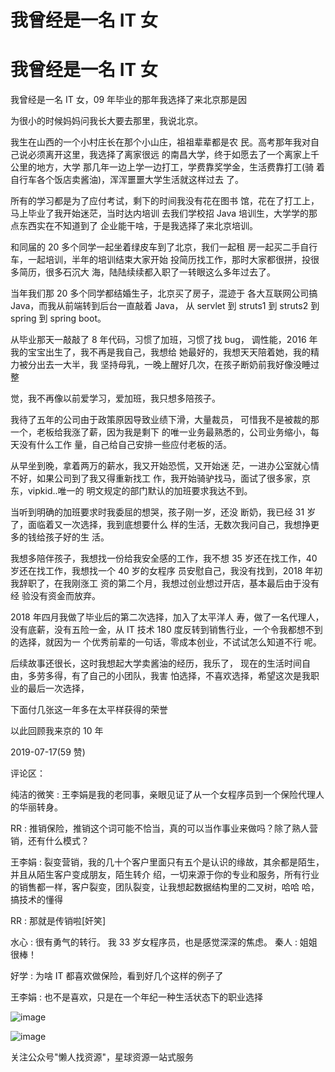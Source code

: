 # 我曾经是一名 IT 女

# 我曾经是一名 IT 女

我曾经是一名 IT 女，09 年毕业的那年我选择了来北京那是因

为很小的时候妈妈问我长大要去那里，我说北京。

我生在山西的一个小村庄长在那个小山庄，祖祖辈辈都是农 民。高考那年我对自己说必须离开这里，我选择了离家很远 的南昌大学，终于如愿去了一个离家上千公里的地方，大学 那几年一边上学一边打工，学费靠奖学金，生活费靠打工(骑 着自行车各个饭店卖酱油)，浑浑噩噩大学生活就这样过去 了。

所有的学习都是为了应付考试，剩下的时间我没有花在图书 馆，花在了打工上，马上毕业了我开始迷茫，当时达内培训 去我们学校招 Java 培训生，大学学的那点东西实在不知道到了 企业能干啥，于是我选择了来北京培训。

和同届的 20 多个同学一起坐着绿皮车到了北京，我们一起租 房一起买二手自行车，一起培训，半年的培训结束大家开始 投简历找工作，那时大家都很拼，投很多简历，很多石沉大 海，陆陆续续都入职了一转眼这么多年过去了。

当年我们那 20 多个同学都结婚生子，北京买了房子，混迹于 各大互联网公司搞 Java，而我从前端转到后台一直敲着 Java， 从 servlet 到 struts1 到 struts2 到 spring 到 spring boot。

从毕业那天一敲敲了 8 年代码，习惯了加班，习惯了找 bug， 调性能，2016 年我的宝宝出生了，我不再是我自己，我想给 她最好的，我想天天陪着她，我的精力被分出去一大半，我 坚持母乳，一晚上醒好几次，在孩子断奶前我好像没睡过整

觉，我不再像以前爱学习，爱加班，我只想多陪孩子。

我待了五年的公司由于政策原因导致业绩下滑，大量裁员， 可惜我不是被裁的那一个，老板给我涨了薪，因为我是剩下 的唯一业务最熟悉的，公司业务缩小，每天没有什么工作 量，自己给自己安排一些应付老板的活。

从早坐到晚，拿着两万的薪水，我又开始恐慌，又开始迷 茫，一进办公室就心情不好，如果公司到了我又得重新找工 作，我开始骑驴找马，面试了很多家，京东，vipkid..唯一的 明文规定的部门默认的加班要求我达不到。

当听到明确的加班要求时我委屈的想哭，孩子刚一岁，还没 断奶，我已经 31 岁了，面临着又一次选择，我到底想要什么 样的生活，无数次我问自己，我想挣更多的钱给孩子好的生 活。

我想多陪伴孩子，我想找一份给我安全感的工作，我不想 35 岁还在找工作，40 岁还在找工作，我想找一个 40 岁的女程序 员安慰自己，我没有找到，2018 年初我辞职了，在我刚涨工 资的第二个月，我想过创业想过开店，基本最后由于没有经 验没有资金而放弃。

2018 年四月我做了毕业后的第二次选择，加入了太平洋人 寿，做了一名代理人，没有底薪，没有五险一金，从 IT 技术 180 度反转到销售行业，一个令我都想不到的选择，就因为一 个优秀前辈的一句话，零成本创业，不试试怎么知道不行 呢。

后续故事还很长，这时我想起大学卖酱油的经历，我乐了， 现在的生活时间自由，多劳多得，有了自己的小团队，我害 怕选择，不喜欢选择，希望这次是我职业的最后一次选择，

下面付几张这一年多在太平样获得的荣誉

以此回顾我来京的 10 年

2019-07-17(59 赞)

评论区：

纯洁的微笑 : 王李娟是我的老同事，亲眼见证了从一个女程序员到一个保险代理人的华丽转身。

RR : 推销保险，推销这个词可能不恰当，真的可以当作事业来做吗？除了熟人营销，还有什么模式？

王李娟 : 裂变营销，我的几十个客户里面只有五个是认识的缘故，其余都是陌生，并且从陌生客户变成朋友，陌生转介 绍，一切来源于你的专业和服务，所有行业的销售都一样，客户裂变，团队裂变，让我想起数据结构里的二叉树，哈哈 哈，搞技术的懂得

RR : 那就是传销啦[奸笑]

水心 : 很有勇气的转行。 我 33 岁女程序员，也是感觉深深的焦虑。 秦人 : 姐姐很棒！

好学 : 为啥 IT 都喜欢做保险，看到好几个这样的例子了

王李娟 : 也不是喜欢，只是在一个年纪一种生活状态下的职业选择

![image](img/Image_054.png)

![image](img/Image_055.png)

关注公众号"懒人找资源"，星球资源一站式服务